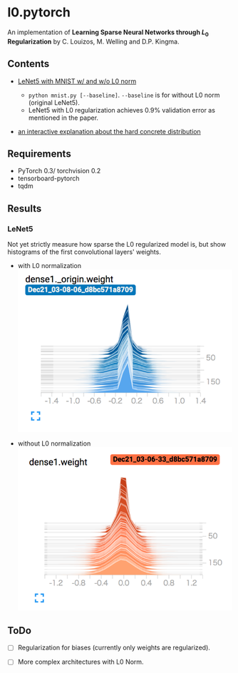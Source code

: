 # l0.pytorch

An implementation of **Learning Sparse Neural Networks through $L_0$ Regularization** by C. Louizos, M. Welling and D.P. Kingma.

## Contents

* [LeNet5 with MNIST w/ and w/o L0 norm](mnist.py)
    + `python mnist.py [--baseline]`. `--baseline` is for without L0 norm (original LeNet5).
    + LeNet5 with L0 regularization achieves 0.9% validation error as mentioned in the paper.

* [an interactive explanation about the hard concrete distribution](notebooks/hard_concrete.ipynb)

## Requirements

* PyTorch 0.3/ torchvision 0.2
* tensorboard-pytorch
* tqdm

## Results

### LeNet5

Not yet strictly measure how sparse the L0 regularized model is, but show histograms of the first convolutional layers' weights.

* with L0 normalization
![](images/LeNetwithL0.png)

* without L0 normalization
![](images/LeNetwithoutL0.png)

## ToDo

- [ ] Regularization for biases (currently only weights are regularized).
- [ ] More complex architectures with L0 Norm.

